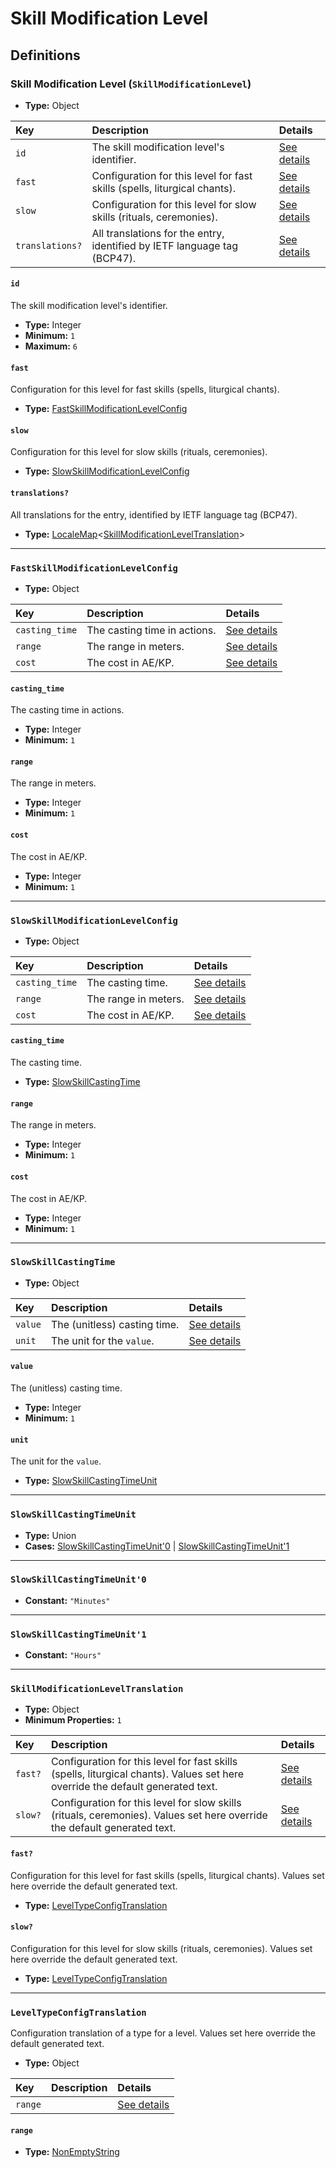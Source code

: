 # Skill Modification Level

## Definitions

### <a name="SkillModificationLevel"></a> Skill Modification Level (`SkillModificationLevel`)

- **Type:** Object

Key | Description | Details
:-- | :-- | :--
`id` | The skill modification level's identifier. | <a href="#SkillModificationLevel/id">See details</a>
`fast` | Configuration for this level for fast skills (spells, liturgical chants). | <a href="#SkillModificationLevel/fast">See details</a>
`slow` | Configuration for this level for slow skills (rituals, ceremonies). | <a href="#SkillModificationLevel/slow">See details</a>
`translations?` | All translations for the entry, identified by IETF language tag (BCP47). | <a href="#SkillModificationLevel/translations">See details</a>

#### <a name="SkillModificationLevel/id"></a> `id`

The skill modification level's identifier.

- **Type:** Integer
- **Minimum:** `1`
- **Maximum:** `6`

#### <a name="SkillModificationLevel/fast"></a> `fast`

Configuration for this level for fast skills (spells, liturgical chants).

- **Type:** <a href="#FastSkillModificationLevelConfig">FastSkillModificationLevelConfig</a>

#### <a name="SkillModificationLevel/slow"></a> `slow`

Configuration for this level for slow skills (rituals, ceremonies).

- **Type:** <a href="#SlowSkillModificationLevelConfig">SlowSkillModificationLevelConfig</a>

#### <a name="SkillModificationLevel/translations"></a> `translations?`

All translations for the entry, identified by IETF language tag (BCP47).

- **Type:** <a href="./_LocaleMap.md#LocaleMap">LocaleMap</a>&lt;<a href="#SkillModificationLevelTranslation">SkillModificationLevelTranslation</a>&gt;

---

### <a name="FastSkillModificationLevelConfig"></a> `FastSkillModificationLevelConfig`

- **Type:** Object

Key | Description | Details
:-- | :-- | :--
`casting_time` | The casting time in actions. | <a href="#FastSkillModificationLevelConfig/casting_time">See details</a>
`range` | The range in meters. | <a href="#FastSkillModificationLevelConfig/range">See details</a>
`cost` | The cost in AE/KP. | <a href="#FastSkillModificationLevelConfig/cost">See details</a>

#### <a name="FastSkillModificationLevelConfig/casting_time"></a> `casting_time`

The casting time in actions.

- **Type:** Integer
- **Minimum:** `1`

#### <a name="FastSkillModificationLevelConfig/range"></a> `range`

The range in meters.

- **Type:** Integer
- **Minimum:** `1`

#### <a name="FastSkillModificationLevelConfig/cost"></a> `cost`

The cost in AE/KP.

- **Type:** Integer
- **Minimum:** `1`

---

### <a name="SlowSkillModificationLevelConfig"></a> `SlowSkillModificationLevelConfig`

- **Type:** Object

Key | Description | Details
:-- | :-- | :--
`casting_time` | The casting time. | <a href="#SlowSkillModificationLevelConfig/casting_time">See details</a>
`range` | The range in meters. | <a href="#SlowSkillModificationLevelConfig/range">See details</a>
`cost` | The cost in AE/KP. | <a href="#SlowSkillModificationLevelConfig/cost">See details</a>

#### <a name="SlowSkillModificationLevelConfig/casting_time"></a> `casting_time`

The casting time.

- **Type:** <a href="#SlowSkillCastingTime">SlowSkillCastingTime</a>

#### <a name="SlowSkillModificationLevelConfig/range"></a> `range`

The range in meters.

- **Type:** Integer
- **Minimum:** `1`

#### <a name="SlowSkillModificationLevelConfig/cost"></a> `cost`

The cost in AE/KP.

- **Type:** Integer
- **Minimum:** `1`

---

### <a name="SlowSkillCastingTime"></a> `SlowSkillCastingTime`

- **Type:** Object

Key | Description | Details
:-- | :-- | :--
`value` | The (unitless) casting time. | <a href="#SlowSkillCastingTime/value">See details</a>
`unit` | The unit for the `value`. | <a href="#SlowSkillCastingTime/unit">See details</a>

#### <a name="SlowSkillCastingTime/value"></a> `value`

The (unitless) casting time.

- **Type:** Integer
- **Minimum:** `1`

#### <a name="SlowSkillCastingTime/unit"></a> `unit`

The unit for the `value`.

- **Type:** <a href="#SlowSkillCastingTimeUnit">SlowSkillCastingTimeUnit</a>

---

### <a name="SlowSkillCastingTimeUnit"></a> `SlowSkillCastingTimeUnit`

- **Type:** Union
- **Cases:** <a href="#SlowSkillCastingTimeUnit'0">SlowSkillCastingTimeUnit'0</a> | <a href="#SlowSkillCastingTimeUnit'1">SlowSkillCastingTimeUnit'1</a>

---

### <a name="SlowSkillCastingTimeUnit'0"></a> `SlowSkillCastingTimeUnit'0`

- **Constant:** `"Minutes"`

---

### <a name="SlowSkillCastingTimeUnit'1"></a> `SlowSkillCastingTimeUnit'1`

- **Constant:** `"Hours"`

---

### <a name="SkillModificationLevelTranslation"></a> `SkillModificationLevelTranslation`

- **Type:** Object
- **Minimum Properties:** `1`

Key | Description | Details
:-- | :-- | :--
`fast?` | Configuration for this level for fast skills (spells, liturgical chants). Values set here override the default generated text. | <a href="#SkillModificationLevelTranslation/fast">See details</a>
`slow?` | Configuration for this level for slow skills (rituals, ceremonies). Values set here override the default generated text. | <a href="#SkillModificationLevelTranslation/slow">See details</a>

#### <a name="SkillModificationLevelTranslation/fast"></a> `fast?`

Configuration for this level for fast skills (spells, liturgical chants).
Values set here override the default generated text.

- **Type:** <a href="#LevelTypeConfigTranslation">LevelTypeConfigTranslation</a>

#### <a name="SkillModificationLevelTranslation/slow"></a> `slow?`

Configuration for this level for slow skills (rituals, ceremonies). Values
set here override the default generated text.

- **Type:** <a href="#LevelTypeConfigTranslation">LevelTypeConfigTranslation</a>

---

### <a name="LevelTypeConfigTranslation"></a> `LevelTypeConfigTranslation`

Configuration translation of a type for a level. Values set here override the
default generated text.

- **Type:** Object

Key | Description | Details
:-- | :-- | :--
`range` |  | <a href="#LevelTypeConfigTranslation/range">See details</a>

#### <a name="LevelTypeConfigTranslation/range"></a> `range`

- **Type:** <a href="./_NonEmptyString.md#NonEmptyString">NonEmptyString</a>
